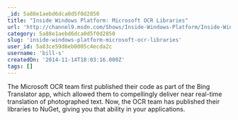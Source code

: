 ```yaml
---
_id: 5a88e1aebd6dca0d5f0d2850
title: "Inside Windows Platform: Microsoft OCR Libraries"
url: 'http://channel9.msdn.com/Shows/Inside-Windows-Platform/Inside-Windows-Platform-Inside-Microsoft-OCR-Libraries'
category: 5a88e1aebd6dca0d5f0d2850
slug: 'inside-windows-platform-microsoft-ocr-libraries'
user_id: 5a83ce59d6eb0005c4ecda2c
username: 'bill-s'
createdOn: '2014-11-14T18:03:16.000Z'
tags: []
---
```


The Microsoft OCR team first published their code as part of the Bing Translator app, which allowed them to compellingly deliver near real-time translation of photographed text. Now, the OCR team has published their libraries to NuGet, giving you that ability in your applications.
